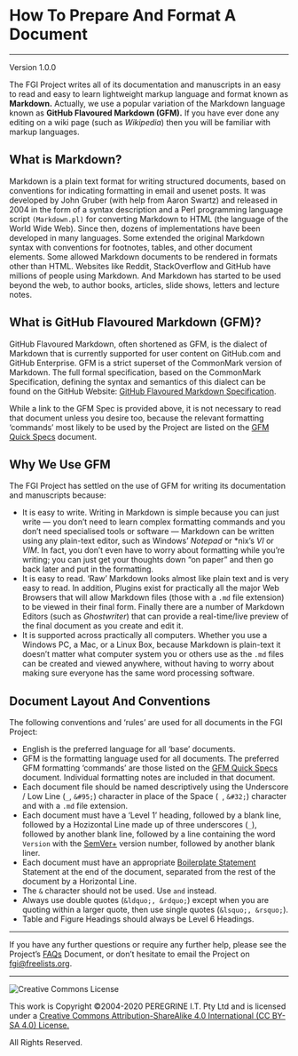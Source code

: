 # How To Prepare And Format A Document

---

Version 1.0.0

The FGI Project writes all of its documentation and manuscripts in an easy to read and easy to learn lightweight markup language and format known as **Markdown.** Actually, we use a popular variation of the Markdown language known as **GitHub Flavoured Markdown (GFM).** If you have ever done any editing on a wiki page (such as *Wikipedia*) then you will be familiar with markup languages.

## What is Markdown?

Markdown is a plain text format for writing structured documents, based on conventions for indicating formatting in email and usenet posts. It was developed by John Gruber (with help from Aaron Swartz) and released in 2004 in the form of a syntax description and a Perl programming language script `(Markdown.pl)` for converting Markdown to HTML (the language of the World Wide Web). Since then, dozens of implementations have been developed in many languages. Some extended the original Markdown syntax with conventions for footnotes, tables, and other document elements. Some allowed Markdown documents to be rendered in formats other than HTML. Websites like Reddit, StackOverflow and GitHub have millions of people using Markdown. And Markdown has started to be used beyond the web, to author books, articles, slide shows, letters and lecture notes.

## What is GitHub Flavoured Markdown (GFM)?

GitHub Flavoured Markdown, often shortened as GFM, is the dialect of Markdown that is currently supported for user content on GitHub.com and GitHub Enterprise. GFM is a strict superset of the CommonMark version of Markdown. The full formal specification, based on the CommonMark Specification, defining the syntax and semantics of this dialect can be found on the GitHub Website: [GitHub Flavoured Markdown Specification](https://github.github.com/gfm).

While a link to the GFM Spec is provided above, it is not necessary to read that document unless you desire too, because the relevant formatting &lsquo;commands&rsquo; most likely to be used by the Project are listed on the [GFM Quick Specs](https://github.com/FGI/tree/master/Project_Documentation/GFM_Quick_Specs.md) document.

## Why We Use GFM

The FGI Project has settled on the use of GFM for writing its documentation and manuscripts because:

- It is easy to write. Writing in Markdown is simple because you can just write &mdash; you don&rsquo;t need to learn complex formatting commands and you don&rsquo;t need specialised tools or software &mdash; Markdown can be written using any plain-text editor, such as Windows&rsquo; *Notepad* or \*nix&rsquo;s *VI* or *VIM*. In fact, you don&rsquo;t even have to worry about formatting while you&rsquo;re writing; you can just get your thoughts down &ldquo;on paper&rdquo; and then go back later and put in the formatting.
- It is easy to read. &lsquo;Raw&rsquo; Markdown looks almost like plain text and is very easy to read. In addition, Plugins exist for practically all the major Web Browsers that will allow Markdown files (those with a `.md` file extension) to be viewed in their final form. Finally there are a number of Markdown Editors (such as *Ghostwriter*) that can provide a real-time/live preview of the final document as you create and edit it.
- It is supported across practically all computers. Whether you use a Windows PC, a Mac, or a Linux Box, because Markdown is plain-text it doesn&rsquo;t matter what computer system you or others use as the `.md` files can be created and viewed anywhere, without having to worry about making sure everyone has the same word processing software.

## Document Layout And Conventions

The following conventions and &lsquo;rules&rsquo; are used for all documents in the FGI Project:

- English is the preferred language for all &lsquo;base&rsquo; documents.
- GFM is the formatting language used for all documents. The preferred GFM formatting &lsquo;commands&rsquo; are those listed on the [GFM Quick Specs](https://github.com/FGI/tree/master/Project_Documentation/GFM_Quick_Specs.md) document. Individual formatting notes are included in that document.
- Each document file should be named descriptively using the Underscore / Low Line (`_`, `&#95;`) character in place of the Space (` `, `&#32;`) character and with a `.md` file extension.
- Each document must have a &lsquo;Level 1&rsquo; heading, followed by a blank line, followed by a Hozizontal Line made up of three underscores (`_`), followed by another blank line, followed by a line containing the word `Version` with the [SemVer+](https://github.com/FGI/tree/master/Project_Documentation/Semantic_Versioning_Plus.md) version number, followed by another blank liner.
- Each document must have an appropriate [Boilerplate Statement](https://github.com/FGI/tree/master/Project_Documentation/Boilerplate_Statements.md) Statement at the end of the document, separated from the rest of the document by a Horizontal Line.
- The `&` character should not be used. Use `and` instead.
- Always use double quotes (`&ldquo;, &rdquo;`) except when you are quoting within a larger quote, then use single quotes (`&lsquo;, &rsquo;`).
- Table and Figure Headings should always be Level 6 Headings.

---
If you have any further questions or require any further help, please see the Project&rsquo;s [FAQs](https://github.com/Dulux-Oz/FGI/tree/master/Project_Documentation/FAQs.md) Document, or don&rsquo;t hesitate to email the Project on <fgi@freelists.org>.

---

![Creative Commons License](https://i.creativecommons.org/l/by-sa/4.0/88x31.png "Creative Commons License")

This work is Copyright &copy;2004-2020 PEREGRINE I.T. Pty Ltd and is licensed under a [Creative Commons Attribution-ShareAlike 4.0 International (CC BY-SA 4.0) License.](https://creativecommons.org/licenses/by-sa/4.0/)

All Rights Reserved.

